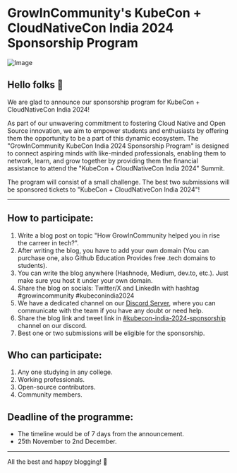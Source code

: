 # GrowInCommunity's KubeCon + CloudNativeCon India 2024 Sponsorship Program

![Image](https://github.com/user-attachments/assets/e1e03137-31c6-4322-bee6-d4d8e7f4be57)

## Hello folks 👋
We are glad to announce our sponsorship program for KubeCon + CloudNativeCon India 2024!

As part of our unwavering commitment to fostering Cloud Native and Open Source innovation, we aim to empower students and enthusiasts by offering them the opportunity to be a part of this dynamic ecosystem. The "GrowInCommunity KubeCon India 2024 Sponsorship Program" is designed to connect aspiring minds with like-minded professionals, enabling them to network, learn, and grow together by providing them the financial assistance to attend the "KubeCon + CloudNativeCon India 2024" Summit.

The program will consist of a small challenge. The best two submissions will be sponsored tickets to "KubeCon + CloudNativeCon India 2024"!

---

## How to participate:

1. Write a blog post on topic "How GrowInCommunity helped you in rise the carreer in tech?".
2. After writing the blog, you have to add your own domain (You can purchase one, also Github Education Provides free .tech domains to students).
3. You can write the blog anywhere (Hashnode, Medium, dev.to, etc.). Just make sure you host it under your own domain.
4. Share the blog on socials: Twitter/X and LinkedIn with hashtag #growincommunity #kubeconindia2024
5. We have a dedicated channel on our [Discord Server](https://discord.gg/SXqTuNBm4Z), where you can communicate with the team if you have any doubt or need help.
6. Share the blog link and tweet link in [#kubecon-india-2024-sponsorship](https://discord.gg/mPpzHMXX) channel on our discord.
7. Best one or two submissions will be eligible for the sponsorship.

## Who can participate:

1. Any one studying in any college.
2. Working professionals.
3. Open-source contributors.
4. Community members.

## Deadline of the programme:

- The timeline would be of 7 days from the announcement.
- 25th November to 2nd December.

----------
All the best and happy blogging! 🎯
